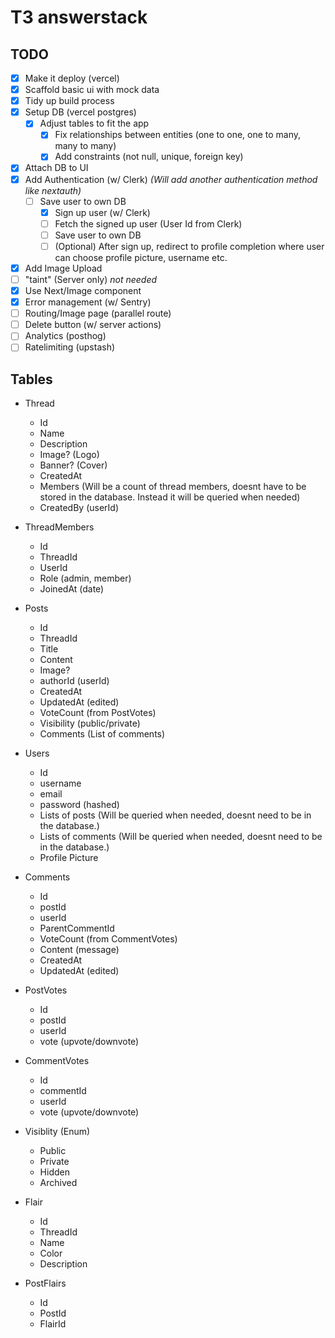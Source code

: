 # T3 answerstack

## TODO

- [x] Make it deploy (vercel)
- [x] Scaffold basic ui with mock data
- [x] Tidy up build process
- [x] Setup DB (vercel postgres)
  - [x] Adjust tables to fit the app
    - [x] Fix relationships between entities (one to one, one to many, many to many)
    - [x] Add constraints (not null, unique, foreign key)
- [x] Attach DB to UI
- [x] Add Authentication (w/ Clerk) _(Will add another authentication method like nextauth)_
  - [ ] Save user to own DB
    - [x] Sign up user (w/ Clerk)
    - [ ] Fetch the signed up user (User Id from Clerk)
    - [ ] Save user to own DB
    - [ ] (Optional) After sign up, redirect to profile completion where user can choose profile picture, username etc.
- [x] Add Image Upload
- [ ] "taint" (Server only) _not needed_
- [x] Use Next/Image component
- [x] Error management (w/ Sentry)
- [ ] Routing/Image page (parallel route)
- [ ] Delete button (w/ server actions)
- [ ] Analytics (posthog)
- [ ] Ratelimiting (upstash)

## Tables

- Thread

  - Id
  - Name
  - Description
  - Image? (Logo)
  - Banner? (Cover)
  - CreatedAt
  - Members (Will be a count of thread members, doesnt have to be stored in the database. Instead it will be queried when needed)
  - CreatedBy (userId)

- ThreadMembers

  - Id
  - ThreadId
  - UserId
  - Role (admin, member)
  - JoinedAt (date)

- Posts

  - Id
  - ThreadId
  - Title
  - Content
  - Image?
  - authorId (userId)
  - CreatedAt
  - UpdatedAt (edited)
  - VoteCount (from PostVotes)
  - Visibility (public/private)
  - Comments (List of comments)

- Users

  - Id
  - username
  - email
  - password (hashed)
  - Lists of posts (Will be queried when needed, doesnt need to be in the database.)
  - Lists of comments (Will be queried when needed, doesnt need to be in the database.)
  - Profile Picture

- Comments

  - Id
  - postId
  - userId
  - ParentCommentId
  - VoteCount (from CommentVotes)
  - Content (message)
  - CreatedAt
  - UpdatedAt (edited)

- PostVotes

  - Id
  - postId
  - userId
  - vote (upvote/downvote)

- CommentVotes

  - Id
  - commentId
  - userId
  - vote (upvote/downvote)

- Visiblity (Enum)

  - Public
  - Private
  - Hidden
  - Archived

- Flair

  - Id
  - ThreadId
  - Name
  - Color
  - Description

- PostFlairs
  - Id
  - PostId
  - FlairId
